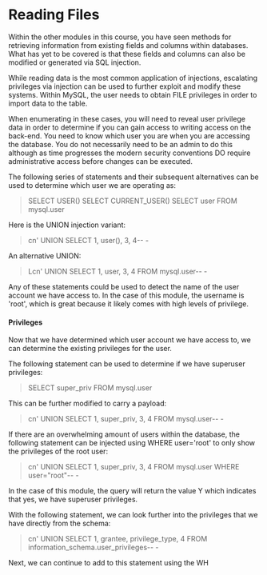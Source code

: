 # Reading Files

Within the other modules in this course, you have seen methods for retrieving information from existing fields and columns within databases. What has yet to be covered is that these fields and columns can also be modified or generated via SQL injection. 

While reading data is the most common application of injections, escalating privileges via injection can be used to further exploit and modify these systems. Within MySQL, the user needs to obtain FILE privileges in order to import data to the table.

When enumerating in these cases, you will need to reveal user privilege data in order to determine if you can gain access to writing access on the back-end. You need to know which user you are when you are accessing the database. You do not necessarily need to be an admin to do this although as time progresses the modern security conventions DO require administrative access before changes can be executed. 

The following series of statements and their subsequent alternatives can be used to determine which user we are operating as:

>SELECT USER()
>SELECT CURRENT_USER()
>SELECT user FROM mysql.user

Here is the UNION injection variant:

>cn' UNION SELECT 1, user(), 3, 4-- -

An alternative UNION:

>Lcn' UNION SELECT 1, user, 3, 4 FROM mysql.user-- -

Any of these statements could be used to detect the name of the user account we have access to. In the case of this module, the username is 'root', which is great because it likely comes with high levels of privilege.

#### Privileges

Now that we have determined which user account we have access to, we can determine the existing privileges for the user. 

The following statement can be used to determine if we have superuser privileges:

>SELECT super_priv FROM mysql.user

This can be further modified to carry a payload:

>cn' UNION SELECT 1, super_priv, 3, 4 FROM mysql.user-- -

If there are an overwhelming amount of users within the database, the following statement can be injected using WHERE user='root' to only show the privileges of the root user:

>cn' UNION SELECT 1, super_priv, 3, 4 FROM mysql.user WHERE user="root"-- -

In the case of this module, the query will return the value Y which indicates that yes, we have superuser privileges. 

With the following statement, we can look further into the privileges that we have directly from the schema:

>cn' UNION SELECT 1, grantee, privilege_type, 4 FROM information_schema.user_privileges-- -

Next, we can continue to add to this statement using the WH